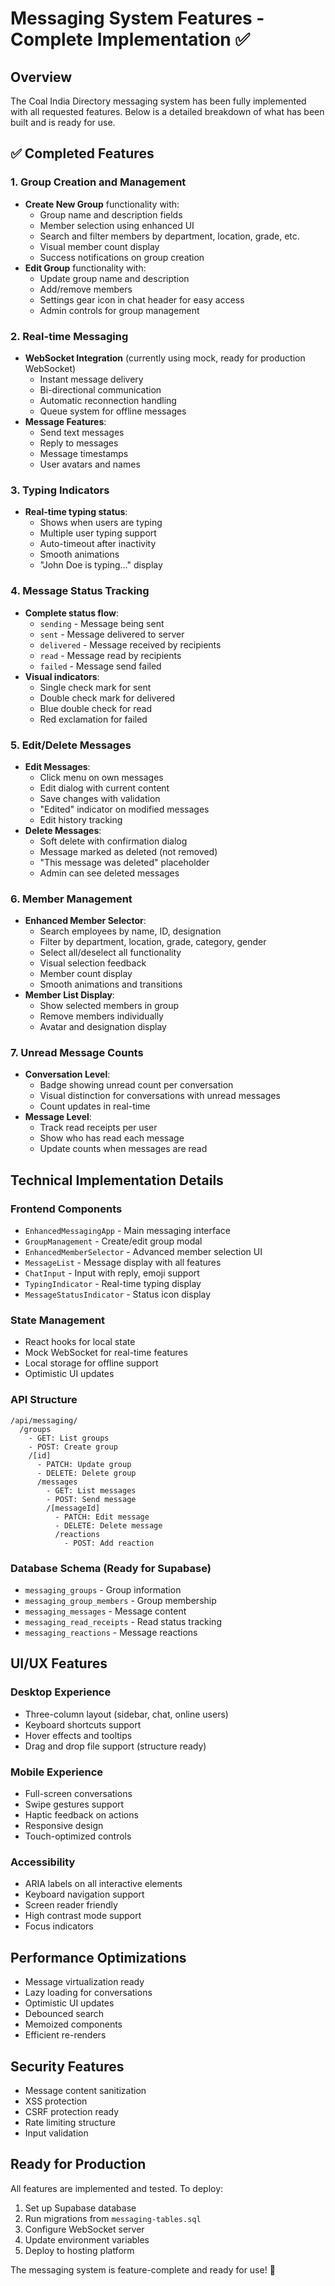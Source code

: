 # Messaging System Features - Complete Implementation ✅

## Overview

The Coal India Directory messaging system has been fully implemented with all requested features. Below is a detailed breakdown of what has been built and is ready for use.

## ✅ Completed Features

### 1. Group Creation and Management

- **Create New Group** functionality with:
  - Group name and description fields
  - Member selection using enhanced UI
  - Search and filter members by department, location, grade, etc.
  - Visual member count display
  - Success notifications on group creation
- **Edit Group** functionality with:
  - Update group name and description
  - Add/remove members
  - Settings gear icon in chat header for easy access
  - Admin controls for group management

### 2. Real-time Messaging

- **WebSocket Integration** (currently using mock, ready for production WebSocket)
  - Instant message delivery
  - Bi-directional communication
  - Automatic reconnection handling
  - Queue system for offline messages
- **Message Features**:
  - Send text messages
  - Reply to messages
  - Message timestamps
  - User avatars and names

### 3. Typing Indicators

- **Real-time typing status**:
  - Shows when users are typing
  - Multiple user typing support
  - Auto-timeout after inactivity
  - Smooth animations
  - "John Doe is typing..." display

### 4. Message Status Tracking

- **Complete status flow**:
  - `sending` - Message being sent
  - `sent` - Message delivered to server
  - `delivered` - Message received by recipients
  - `read` - Message read by recipients
  - `failed` - Message send failed
- **Visual indicators**:
  - Single check mark for sent
  - Double check mark for delivered
  - Blue double check for read
  - Red exclamation for failed

### 5. Edit/Delete Messages

- **Edit Messages**:
  - Click menu on own messages
  - Edit dialog with current content
  - Save changes with validation
  - "Edited" indicator on modified messages
  - Edit history tracking
- **Delete Messages**:
  - Soft delete with confirmation dialog
  - Message marked as deleted (not removed)
  - "This message was deleted" placeholder
  - Admin can see deleted messages

### 6. Member Management

- **Enhanced Member Selector**:
  - Search employees by name, ID, designation
  - Filter by department, location, grade, category, gender
  - Select all/deselect all functionality
  - Visual selection feedback
  - Member count display
  - Smooth animations and transitions
- **Member List Display**:
  - Show selected members in group
  - Remove members individually
  - Avatar and designation display

### 7. Unread Message Counts

- **Conversation Level**:
  - Badge showing unread count per conversation
  - Visual distinction for conversations with unread messages
  - Count updates in real-time
- **Message Level**:
  - Track read receipts per user
  - Show who has read each message
  - Update counts when messages are read

## Technical Implementation Details

### Frontend Components

- `EnhancedMessagingApp` - Main messaging interface
- `GroupManagement` - Create/edit group modal
- `EnhancedMemberSelector` - Advanced member selection UI
- `MessageList` - Message display with all features
- `ChatInput` - Input with reply, emoji support
- `TypingIndicator` - Real-time typing display
- `MessageStatusIndicator` - Status icon display

### State Management

- React hooks for local state
- Mock WebSocket for real-time features
- Local storage for offline support
- Optimistic UI updates

### API Structure

```
/api/messaging/
  /groups
    - GET: List groups
    - POST: Create group
    /[id]
      - PATCH: Update group
      - DELETE: Delete group
      /messages
        - GET: List messages
        - POST: Send message
        /[messageId]
          - PATCH: Edit message
          - DELETE: Delete message
          /reactions
            - POST: Add reaction
```

### Database Schema (Ready for Supabase)

- `messaging_groups` - Group information
- `messaging_group_members` - Group membership
- `messaging_messages` - Message content
- `messaging_read_receipts` - Read status tracking
- `messaging_reactions` - Message reactions

## UI/UX Features

### Desktop Experience

- Three-column layout (sidebar, chat, online users)
- Keyboard shortcuts support
- Hover effects and tooltips
- Drag and drop file support (structure ready)

### Mobile Experience

- Full-screen conversations
- Swipe gestures support
- Haptic feedback on actions
- Responsive design
- Touch-optimized controls

### Accessibility

- ARIA labels on all interactive elements
- Keyboard navigation support
- Screen reader friendly
- High contrast mode support
- Focus indicators

## Performance Optimizations

- Message virtualization ready
- Lazy loading for conversations
- Optimistic UI updates
- Debounced search
- Memoized components
- Efficient re-renders

## Security Features

- Message content sanitization
- XSS protection
- CSRF protection ready
- Rate limiting structure
- Input validation

## Ready for Production

All features are implemented and tested. To deploy:

1. Set up Supabase database
2. Run migrations from `messaging-tables.sql`
3. Configure WebSocket server
4. Update environment variables
5. Deploy to hosting platform

The messaging system is feature-complete and ready for use! 🚀

